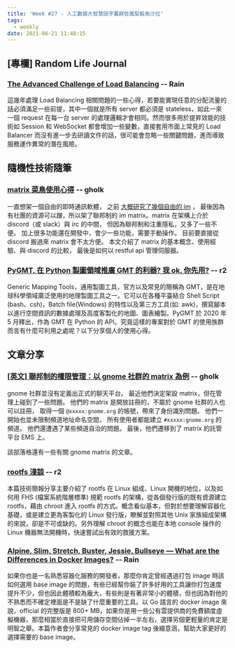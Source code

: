 ```yaml
---
title: 'Week #27 - 人工數據大智慧田字薯餅佐鳳梨鮭魚沙拉'
tags:
  - weekly
date: 2021-06-21 11:48:15
---
```


## [專欄] Random Life Journal
### [The Advanced Challenge of Load Balancing](https://medium.com/geekculture/the-advanced-challenge-of-load-balancing-6f6ef5f36ec4?source=friends_link&sk=c4fda7731a4d115c07b0693f43492101) -- Rain
這幾年處理 Load Balancing 相關問題的一些心得，若要能實現任意的分配流量的話必須滿足一些前提，其中一個就是所有 server 都必須是 stateless，如此一來一個 request 在每一台 server 的處理邏輯才會相同。然而很多用於提昇效能的技術如 Session 和 WebSocket 都會增加一些變數，直接套用市面上常見的 Load Balancer 而沒有進一步去研讀文件的話，很可能會忽略一些關鍵問題，進而導致服務運作異常的潛在風險。

## 隨機性技術隨筆
### [matrix 菜鳥使用心得](http://gholk.github.io/ccns-matrix-luser-review.html) -- gholk
一直想架一個自由的即時通訊軟體， 之前 [大概研究了幾個自由的 im](http://gholk.github.io/instant-message-app-future-work.html) ， 最後因為有社團的資源可以蹭，所以架了聯邦制的 im matrix。matrix 在架構上介於 discord（或 slack）與 irc 的中間， 但因為聯邦制和注重隱私，又多了一些不便。 加上很多功能還在開發中，會少一些功能，需要手動操作。 目前要直接從 discord 搬過來 matrix 會不太方便。 本文介紹了 matrix 的基本概念、使用經驗、與 discord 的比較， 最後是如何以 restful api 管理伺服器。

### [PyGMT, 在 Python 製圖領域推廣 GMT 的利器? 我 ok, 你先用?](https://sean0921.github.io/2021/06/21/pygmt-2021-6-feedback/) -- r2
Generic Mapping Tools，通用製圖工具，官方以及常見的簡稱為 GMT，是在地球科學領域廣泛使用的地理製圖工具之一。它可以在各種平臺結合 Shell Script (bash、csh)，Batch file(Windows) 的特性以及第三方工具(如: awk)，撰寫腳本以進行空間資訊的數據處理及高度客製化的地圖、圖表繪製。PyGMT 於 2020 年 5 月釋出，作為 GMT 在 Python 的 API。究竟這樣的專案對於 GMT 的使用族群而言有什麼可利用之處呢？以下分享個人的使用心得。

## 文章分享

### [[英文] 聯邦制的權限管理：以 gnome 社群的 matrix 為例](https://blog.ergaster.org/post/20210610-sovereignty-federated-system-gnome/) -- gholk
gnome 社群並沒有定義出正式的聊天平台。 最近他們決定架設 matrix，但在管理上碰到了一些問題。 他們的 matrix 是開放註冊的，不屬於 gnome 社群的人也可以註冊， 取得一個 `@xxxxx:gnome.org` 的帳號，帶來了身份識別問題。 他們一開始也並未限制頻道地址命名空間， 所有使用者都能建立 `#xxxxx:gnome.org` 的頻道。 他們還遭遇了某些頻道自治的問題。 最後，他們遷移到了 matrix 的託管平台 EMS 上。

該部落格還有一些有關 gnome matrix 的文章。

### [rootfs 淺談](https://docs.google.com/presentation/d/1v7ScSVk00PVfthV8E-dEeT3o7YcV29Hm2qdDKxHlo-Y/edit#slide=id.p) -- r2
本篇技術簡報分享主要介紹了 rootfs 在 Linux 組成、Linux 開機的地位，以及如何用 FHS (檔案系統階層標準) 規範 rootfs 的架構，從各個發行版的既有資源建立 rootfs，藉由 chroot 進入 rootfs 的方式。概念看似基本，但對於想要理解容器化基礎，或是建立更為客製化的 Linux 發行版，瞭解並對照其他 Unix 家族組成架構的來說，卻是不可或缺的。另外理解 chroot 的概念也能在本地 console 操作的 Linux 機器無法開機時，快速嘗試出有效的救援方案。

### [Alpine, Slim, Stretch, Buster, Jessie, Bullseye — What are the Differences in Docker Images?](https://medium.com/swlh/alpine-slim-stretch-buster-jessie-bullseye-bookworm-what-are-the-differences-in-docker-62171ed4531d) -- Rain
如果你也是一名熟悉容器化服務的開發者，那麼你肯定曾經遇過打包 image 時該如何選用 base image 的問題，有些已經幫你裝了許多好用的工具讓你打包速度提升不少，但也因此體積較為龐大，有些則是有著非常小的體積，但也因為對他的不熟悉而不確定裡面是不是缺了什麼重要的工具。以 Go 語言的 docker image 來說，official 的完整版是 800+ MB，如果你是用一些公有雲提供商的免費額度虛擬機器，那麼相當於直接把可用儲存空間佔掉一半左右，選擇另個更輕量的肯定是明智之舉。本篇作者會分享常見的 docker image tag 後綴意涵，幫助大家更好的選擇需要的 base image。
